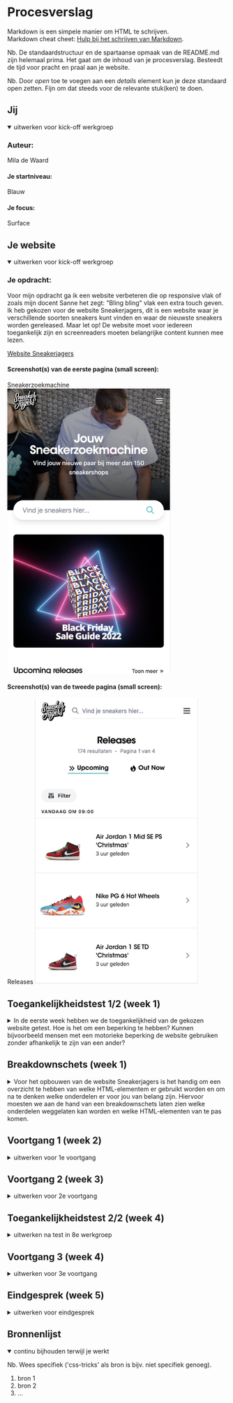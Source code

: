 # Procesverslag
Markdown is een simpele manier om HTML te schrijven.  
Markdown cheat cheet: [Hulp bij het schrijven van Markdown](https://github.com/adam-p/markdown-here/wiki/Markdown-Cheatsheet).

Nb. De standaardstructuur en de spartaanse opmaak van de README.md zijn helemaal prima. Het gaat om de inhoud van je procesverslag. Besteedt de tijd voor pracht en praal aan je website.

Nb. Door *open* toe te voegen aan een *details* element kun je deze standaard open zetten. Fijn om dat steeds voor de relevante stuk(ken) te doen.





## Jij

<details open>
  <summary>uitwerken voor kick-off werkgroep</summary>

  ### Auteur:
  Mila de Waard

  #### Je startniveau:
  Blauw

  #### Je focus:
  Surface
 
</details>





## Je website

<details open>
  <summary>uitwerken voor kick-off werkgroep</summary>

  ### Je opdracht:
  Voor mijn opdracht ga ik een website verbeteren die op responsive vlak of zoals mijn docent Sanne het zegt: "Bling bling" vlak een extra touch geven. Ik heb gekozen voor de website Sneakerjagers, dit is een website waar je verschillende soorten sneakers kunt vinden en waar de nieuwste sneakers worden gereleased. 
  Maar let op! De website moet voor iedereen toegankelijk zijn en screenreaders moeten belangrijke content kunnen mee lezen.

  <a href= "https://www.sneakerjagers.com">Website Sneakerjagers</a>

  #### Screenshot(s) van de eerste pagina (small screen): 
  Sneakerzoekmachine 
  <img src="readme-images/startscherm.png" width="375px" alt="omschrijving van de pagina">

  #### Screenshot(s) van de tweede pagina (small screen):
  Releases
  <img src="readme-images/tweede-scherm.png" width="375px" alt="omschrijving van de pagina">
 
</details>



## Toegankelijkheidstest 1/2 (week 1)

<details>
  <summary>In de eerste week hebben we de toegankelijkheid van de gekozen website getest. Hoe is het om een beperking te hebben? Kunnen bijvoorbeeld mensen met een motorieke beperking de website gebruiken zonder afhankelijk te zijn van een ander?</summary>
  

  ### Bevindingen
  Lijst met je bevindingen die in de test naar voren kwamen:
  

  #### Screenreader
  De Sneakerjagers website heeft veel Engelse termen wat er voor zorgt dat een Nederlandstalige screenreader een aantal Engelse woorden verkeerd uitspreekt.

  Aangezien de website grotendeels uit Engels bestaat zou het niet veel uitmaken als de screenreading in het Engels is in plaats van Nederlands. Het enige probleem dan zou zijn is dat de titel niet goed wordt uitgesproken... en die is vrij belangrijk. 


  #### Muis en Toetsenbord 
  Met de TAB knop ga je van links naar rechts de webpagina door. Het kost een hoop tijd omdat je langs alle koppen, butons en links gaat. Gelukkig is er aan het begin een optie om de toolbar te skippen, maar dat is het dan ook wel.
  Het zou handig zijn als je aan het einde niet langs alle links hoeft, want die zijn niet heel belanrgijk.


  #### Motoriek (shocks, elastiekjes)
  Bij de motoriek oefening kwam ik er achter dat het heel lastig is om op meerdere dingen te gelijk te focussen. Je kunt geen 100% concentratie leggen op het typen of in dit geval op de ballon die ondertussen in de lucht gehouden moest worden. 

  Naast de ballon was er ook een apparaat die je kon laten voelen hoe het kan zijn als je Parkinson hebt. Je kreeg een schok toegediend terwijl je probeerde de website te gebruiken. Wat ik merkte is dat iets langzaams uitvoeren lastiger is dan wanneer je iets snel wilt gaan doen. Bijvoorbeeld met typen, als je langzaam typt duurt het langer voordat je de juiste toets hebt geraakt, omdat de focus dan meer op het trillen van het arm lag dan op het typen. Maar als je sneller probeerde te typen dan maak je wel weer vaker een typefout, en dat kost ook tijd. 
  Een oplossing zou zijn een goede typecursus doen. 

  Dan waren er ook elastiekjes die je om je vinger kon doen. Typen met beperkte vingers voelt heel onwennig aan het begin, maar daar kun je wel aan wennen. Het hangt er natuurlijk wel van af aan welke vinger(s) je een motorieke belemmering hebt.


  #### Visueel (brillen, contrast, kleurenblind, dark/light). 
  Met de verschillende testbrillen werd er steeds een stuk van je zicht afgeschermd. Het vervelende is dat je meer focus moet leggen op hetgeen waar je wel nog zicht op hebt, hierdoor raak je sneller vermoeid in het hoofd of krijg je zelfs hoofdpijn.

  Verder heeft de Sneakerjagers website geen darkmode optie en voor kleurenblinden kan het zijn dat je sneakers koopt met en een bepaalde "kleur" combinatie die jij als kleurenblinden als mooi ervaart, maar voor een ander er daadwerkelijk anders uitzien. 
</details>



## Breakdownschets (week 1)

<details>
  <summary>Voor het opbouwen van de website Sneakerjagers is het handig om een overzicht te hebben van welke HTML-elementem er gebruikt worden en om na te denken welke onderdelen er voor jou van belang zijn. Hiervoor moesten we aan de hand van een breakdownschets laten zien welke onderdelen weggelaten kan worden en welke HTML-elementen van te pas komen.</summary>

  ### de hele pagina: 
  <img src="readme-images/breakdownschets-sneakerjagers.png" width="375px" alt="breakdown van de hele pagina">

  ### dynamisch deel (bijv menu): 
  <img src="readme-images/menu.sneakerjagers.png" width="375px" alt="breakdown van een dynamisch deel">
</details>





## Voortgang 1 (week 2)

<details>
  <summary>uitwerken voor 1e voortgang</summary>

  ### Stand van zaken
  hier dit ging goed & dit was lastig (neem ook screenshots op van delen van je website en code)

  Voor mij is het starten met code een grote drempel, aangezien ik vrijwel "alles" ben vergeten van twee jaar geleden. Eerlijk gezegd had ik ook nooit verwacht dat ik weer code zou schrijven. Maar goed, de lessen vind ik best leuk, op sociaal vlak dam haha. Nee even serieus er wordt ook heel goed uitleg gegeven, het is gewoon een kwestie van oefenen, oefenen, oefenen. 
  Daarnaast heb ik hulp gevraagd aan één van de student-assistenten. Het eerste wat ik namelijk dacht: Ik moet eerst de basis goed hebben, dus daar heb ik mij op gefocust. En stap voor stap kom ik hopelijk ergens.

  ### Agenda voor meeting
  samen met je groepje opstellen

  | student 1      | student 2          | student 3    | student 4        |
  | ---            | ---                | ---          | ---              |
  | dit bespreken  | en dit             | en ik dit    | en dan ik dat    |
  | en dat ook nog | dit als er tijd is | nog een punt | dit wil ik zeker |
  | ...            | ...                | ...          | ...              |


  ### Verslag van meeting
  hier na afloop snel de uitkomsten van de meeting vastleggen

  - punt 1
  - punt 2
  - nog een punt
  - ...

</details>





## Voortgang 2 (week 3)

<details>
  <summary>uitwerken voor 2e voortgang</summary>

  ### Stand van zaken
  hier dit ging goed & dit was lastig (neem ook screenshots op van delen van je website en code)


  ### Agenda voor meeting
  samen met je groepje opstellen

  | student 1      | student 2          | student 3    | student 4        |
  | ---            | ---                | ---          | ---              |
  | dit bespreken  | en dit             | en ik dit    | en dan ik dat    |
  | en dat ook nog | dit als er tijd is | nog een punt | dit wil ik zeker |
  | ...            | ...                | ...          | ...              |


  ### Verslag van meeting
  hier na afloop snel de uitkomsten van de meeting vastleggen

  - punt 1
  - punt 2
  - nog een punt
- ...

</details>





## Toegankelijkheidstest 2/2 (week 4)

<details>
  <summary>uitwerken na test in 8e werkgroep</summary>

  ### Bevindingen
  Lijst met je bevindingen die in de test naar voren kwamen (geef ook aan wat er verbeterd is):

  #### Screenreader
  Hier korte omschrijving (met indien nodig afbeeldingen)

  Hier een omschrijving van hoe het opgelost kan worden (met indien nodig afbeeldingen)


  #### Muis en Toetsenbord 
  Hier korte omschrijving (met indien nodig afbeeldingen)

  Hier een omschrijving van hoe het opgelost kan worden (met indien nodig afbeeldingen)


  #### Motoriek (shocks, elastiekjes)
  Hier korte omschrijving (met indien nodig afbeeldingen)

  Hier een omschrijving van hoe het opgelost kan worden (met indien nodig afbeeldingen)


  #### Visueel (brillen, contrast, kleurenblind, dark/light). 
  Hier korte omschrijving (met indien nodig afbeeldingen)

  Hier een omschrijving van hoe het opgelost kan worden (met indien nodig afbeeldingen)

</details>





## Voortgang 3 (week 4)

<details>
  <summary>uitwerken voor 3e voortgang</summary>

  ### Stand van zaken
  hier dit ging goed & dit was lastig (neem ook screenshots op van delen van je website en code)


  ### Agenda voor meeting
  samen met je groepje opstellen

  | student 1      | student 2          | student 3    | student 4        |
  | ---            | ---                | ---          | ---              |
  | dit bespreken  | en dit             | en ik dit    | en dan ik dat    |
  | en dat ook nog | dit als er tijd is | nog een punt | dit wil ik zeker |
  | ...            | ...                | ...          | ...              |


  ### Verslag van meeting
  hier na afloop snel de uitkomsten van de meeting vastleggen

  - punt 1
  - punt 2
  - nog een punt
  - ...

</details>





## Eindgesprek (week 5)

<details>
  <summary>uitwerken voor eindgesprek</summary>

  ### Je uitkomst - karakteristiek screenshots:
  <img src="readme-images/dummy-plaatje.jpg" width="375px" alt="uitomst opdracht 1">


  ### Dit ging goed/Heb ik geleerd: 
  Korte omschrijving met plaatjes

  <img src="readme-images/dummy-plaatje.jpg" width="375px" alt="top">


  ### Dit was lastig/Is niet gelukt:
  Korte omschrijving met plaatjes

  <img src="readme-images/dummy-plaatje.jpg" width="375px" alt="bummer">
</details>





## Bronnenlijst

<details open>
  <summary>continu bijhouden terwijl je werkt</summary>

  Nb. Wees specifiek ('css-tricks' als bron is bijv. niet specifiek genoeg).

  1. bron 1
  2. bron 2
  3. ...

</details>